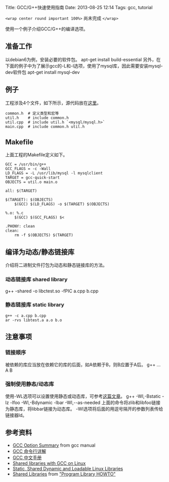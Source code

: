 Title: GCC/G++快速使用指南
Date: 2013-08-25 12:14
Tags: gcc, tutorial

`<wrap center round important 100%>`
尚未完成
`</wrap>`

使用一个例子介绍GCC/G++的编译选项。

## 准备工作

以debian6为例，安装必要的软件包。
    apt-get install build-essential
另外，在下面的例子中为了展示gcc的-L和-l选项，使用了mysql库，因此需要安装mysql-dev软件包
    apt-get install mysql-dev
## 例子

工程涉及4个文件，如下所示，源代码放在[这里](https///github.com/wilbur-ma/gcc-quick-start.git)。

	
	common.h  # 定义类型和宏等
	util.h    # include common.h
	util.cpp  # include util.h `<mysql/mysql.h>`
	main.cpp  # include common.h util.h

## Makefile

上面工程的Makefile定义如下。

	
	GCC = /usr/bin/g++
	GCC_FLAGS = -c -Wall
	LD_FLAGS = -L /usr/lib/mysql -l mysqlclient
	TARGET = gcc-quick-start
	OBJECTS = util.o main.o
	 
	all: $(TARGET)
	
	$(TARGET): $(OBJECTS)
		$(GCC) $(LD_FLAGS) -o $(TARGET) $(OBJECTS)
	
	%.o: %.c
		$(GCC) $(GCC_FLAGS) $<
	
	.PHONY: clean
	clean:
		rm -f $(OBJECTS) $(TARGET)

## 编译为动态/静态链接库

介绍将二进制文件打包为动态和静态链接库的方法。
### 动态链接库 shared library

   g++ -shared -o libctest.so -fPIC a.cpp b.cpp
 
### 静态链接库 static library

    g++ -c a.cpp b.cpp
    ar -rvs libtest.a a.o b.o 
    
## 注意事项

### 链接顺序
被依赖的库应当放在依赖它的库的后面，如A依赖于B，则B应置于A后。
    g++ ... A B
### 强制使用静态/动态库

使用-WL选项可以设置使用静态或动态库，可参考[这篇文章](http://stackoverflow.com/questions/3698321/g-linker-force-static-linking-if-static-library-exists)。
    g++ -Wl,-Bstatic -lz -lfoo -Wl,-Bdynamic -lbar -Wl,--as-needed
上面的命令将zlib和libfoo链接为静态库，将libbar链接为动态库。 -Wl选项将后面的用逗号隔开的参数列表传给链接器ld。

## 参考资料

*  [GCC Option Summary](http://gcc.gnu.org/onlinedocs/gcc-4.7.2/gcc/Option-Summary.html#Option-Summary) from gcc manual
*  [GCC 命令行详解](http://www.51testing.com/html/24/1817.html)
*  [GCC 中文手册](http://man.lupaworld.com/content/develop/GCC_zh.htm)
*  [Shared libraries with GCC on Linux](http://www.cprogramming.com/tutorial/shared-libraries-linux-gcc.html)
*  [Static, Shared Dynamic and Loadable Linux Libraries](http://www.yolinux.com/TUTORIALS/LibraryArchives-StaticAndDynamic.html)
*  [Shared Libraries](http://tldp.org/HOWTO/Program-Library-HOWTO/shared-libraries.html) from ["Program Library HOWTO"](http://tldp.org/HOWTO/Program-Library-HOWTO/)

